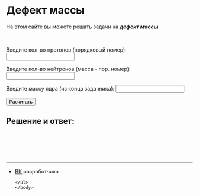 <html>
	<head>
		<title>Дефект массы</title>
		<meta charset="utf-8">	
		<link rel="stylesheet" href="main.css"/>
		<link rel="preconnect" href="https://fonts.googleapis.com">
		<link rel="preconnect" href="https://fonts.gstatic.com" crossorigin>
		<link href="https://fonts.googleapis.com/css2?family=Comfortaa&display=swap" rel="stylesheet">
		<link rel="shortcut icon" href="https://w7.pngwing.com/pngs/165/985/png-transparent-atomic-theory-carbon-atomic-mass-chemical-element-atom-symmetry-chemistry-subatomic-particle.png"/>
	</head>
	<body>
		<h1 class="title">Дефект массы</h1>
	<p class="title">На этом сайте вы можете решать задачи на <b><em>дефект массы</em></b></p>
	<br>
 <p class="text">Введите кол-во протонов (порядковый номер): <input type="number" class="proton"></p>
 <p class="text">Введите кол-во нейтронов (масса - пор. номер): <input type="number" class="neitron"></p>
 <p class="text">Введите массу ядра (из конца задачника): <input type="number" class="yadr"></p>
 <button class="btn1">Расчитать</button>
 <br>
 <h2 class="title">Решение и ответ:</h2>
 <div class="text">
 <div class="out1"></div>
 <br>
 <div class="out2"></div>
 <br>
 <div class="out3"></div>
 <br>
 <div class="out4"></div>
 </div>
 <br>
<script src="script.js"></script>
	<hr>
	<ul>
		<li><a href="https://vk.com/whoamin">ВК</a> разработчика</li>

	</ul>  
	</body>
</html>
